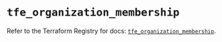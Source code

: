 # `tfe_organization_membership`

Refer to the Terraform Registry for docs: [`tfe_organization_membership`](https://registry.terraform.io/providers/hashicorp/tfe/0.68.0/docs/resources/organization_membership).

